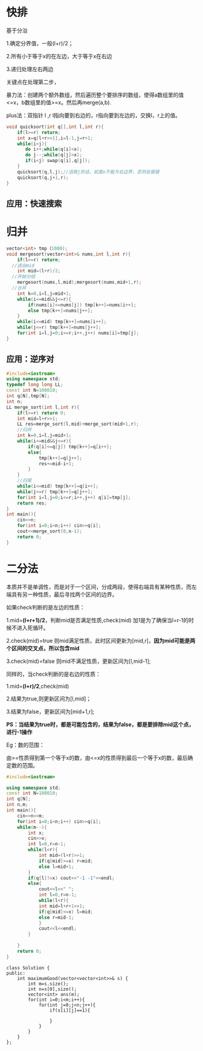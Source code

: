 # 快排

基于分治

1.确定分界值，一般(l+r)/2；

2.所有小于等于x的在左边，大于等于x在右边

3.递归处理左右两边

关键点在处理第二步，

暴力法：创建两个额外数组，然后遍历整个要排序的数组，使得a数组里的值<=x，b数组里的值>=x。然后再merge(a,b).

plus法：双指针 l ,r l指向要到右边的，r指向要到左边的，交换l，r上的值。

```c++
void quicksort(int q[],int l,int r){
    if(l>=r) return;
    int x=q[l+r>>1],i=l-1,j=r+1;
    while(i<j){
       do i++;while(q[i]<x);
       do j--;while(q[j]>x);
       if(i<j) swap(q[i],q[j]);
    }
    quicksort(q,l,j);//选取j的话，前面x不能为右边界，否则会报错
    quicksort(q,j+1,r);
}
```

## 应用：快速搜索

# 归并

```c++
vector<int> tmp（1000);
void mergesort(vector<int>& nums,int l,int r){
	if(l>=r) return;
  //选出mid
	int mid=(l+r)/2;
  //开始分组
	mergesort(nums,l,mid);mergesort(nums,mid+1,r);
  //合并
	int k=0,i=l,j=mid+1;
	while(i<=mid&&j<=r){
		if(nums[i]<=nums[j]) tmp[k++]=nums[i++];
		else tmp[k++]=nums[j++];
	}
	while(i<=mid) tmp[k++]=nums[i++];
	while(j<=r) tmp[k++]=nums[j++];
	for(int i=l,j=0;i<=r;i++,j++) nums[i]=tmp[j];
}
```

## 应用：逆序对

```c++
#include<iostream>
using namespace std;
typedef long long LL;
const int N=100010;
int q[N],tmp[N];
int n;
LL merge_sort(int l,int r){
    if(l>=r) return 0;
    int mid=l+r>>1;
    LL res=merge_sort(l,mid)+merge_sort(mid+1,r);
    //归并
    int k=0,i=l,j=mid+1;
    while(i<=mid&&j<=r){
        if(q[i]<=q[j]) tmp[k++]=q[i++];
        else{
            tmp[k++]=q[j++];
            res+=mid-i+1;
        }
    }
    //扫尾
    while(i<=mid) tmp[k++]=q[i++];
    while(j<=r) tmp[k++]=q[j++];
    for(int i=l,j=0;i<=r;i++,j++) q[i]=tmp[j];
    return res;
}
int main(){
    cin>>n;
    for(int i=0;i<n;i++) cin>>q[i];
    cout<<merge_sort(0,n-1);
    return 0;
}
```



# 二分法

本质并不是单调性，而是对于一个区间，分成两段，使得右端具有某种性质，而左端具有另一种性质，最后寻找两个区间的边界。

如果check判断的是左边的性质：

1.mid=**(l+r+1)/2**，判断mid是否满足性质,check(mid) 加1是为了确保当l=r-1的时候不进入死循环。

2.check(mid)=true 则mid满足性质，此时区间更新为[mid,r]，**因为mid可能是两个区间的交叉点，所以包含mid**

3.check(mid)=false 则mid不满足性质，更新区间为[l,mid-1];

同样的，当check判断的是右边的性质：

1.mid=**(l+r)/2**,check(mid)

2.结果为true,则更新区间为[l,mid]；

3.结果为false，更新区间为[mid+1,r];

**PS：当结果为true时，都是可能包含的，结果为false，都是要排除mid这个点，进行-1操作**

Eg：数的范围：

​        由>=性质得到第一个等于x的数，由<=x的性质得到最后一个等于x的数，最后确定数的范围。

```c++
#include<iostream>

using namespace std;
const int N=100010;
int q[N];
int n,m;
int main(){
    cin>>n>>m;
    for(int i=0;i<n;i++) cin>>q[i];
    while(m--){
        int x;
        cin>>x;
        int l=0,r=n-1;
        while(l<r){
            int mid=(l+r)>>1;
            if(q[mid]>=x) r=mid;
            else l=mid+1;
        }
        if(q[l]!=x) cout<<"-1 -1"<<endl;
        else{
            cout<<l<<" ";
            int l=0,r=n-1;
            while(l<r){
            int mid=l+r+1>>1;
            if(q[mid]<=x) l=mid;
            else r=mid-1;
            }
            cout<<l<<endl;
        }
        
    }
    return 0;
}
```

```
class Solution {
public:
    int maximumGood(vector<vector<int>>& s) {
        int m=s.size();
        int n=s[0],size();
        vector<int> ans(m);
        for(int i=0;i<m;i++){
            for(int j=0;j<n;j++){
                if(s[i][j]==1){
                    
                }
            }
        }
    }
};
```

